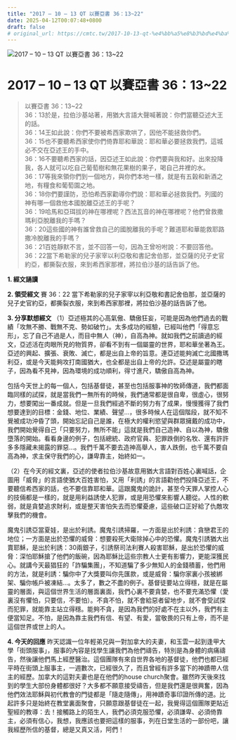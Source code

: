 ```yaml
---
title: "2017 – 10 – 13 QT 以賽亞書 36：13~22"
date: 2025-04-12T00:07:48+0800
draft: false
# original_url: https://cmtc.tw/2017-10-13-qt-%e4%bb%a5%e8%b3%bd%e4%ba%9e%e6%9b%b8-36%ef%bc%9a1322
---
```


![2017 – 10 – 13 QT 以賽亞書 36：13\~22](/images/qt.jpg   "2017 – 10 – 13 QT 以賽亞書 36：13\~22")

# 2017 – 10 – 13 QT 以賽亞書 36：13\~22

> 以賽亞書 36：13\~22  
> 36：13於是，拉伯沙基站著，用猶大言語大聲喊著說：你們當聽亞述大王的話。  
> 36：14王如此說：你們不要被希西家欺哄了，因他不能拯救你們。  
> 36：15也不要聽希西家使你們倚靠耶和華說：耶和華必要拯救我們，這城必不交在亞述王的手中。  
> 36：16不要聽希西家的話，因亞述王如此說：你們要與我和好。出來投降我，各人就可以吃自己葡萄樹和無花果樹的果子，喝自己井裡的水。  
> 36：17等我來領你們到一個地方，與你們本地一樣，就是有五榖和新酒之地，有糧食和葡萄園之地。  
> 36：18你們要謹防，恐怕希西家勸導你們說：耶和華必拯救我們。列國的神有哪一個救他本國脫離亞述王的手呢？  
> 36：19哈馬和亞珥拔的神在哪裡呢？西法瓦音的神在哪裡呢？他們曾救撒瑪利亞脫離我的手嗎？  
> 36：20這些國的神有誰曾救自己的國脫離我的手呢？難道耶和華能救耶路撒冷脫離我的手嗎？  
> 36：21百姓靜默不言，並不回答一句，因為王曾吩咐說：不要回答他。  
> 36：22當下希勒家的兒子家宰以利亞敬和書記舍伯那，並亞薩的兒子史官約亞，都撕裂衣服，來到希西家那裡，將拉伯沙基的話告訴了他。

**1. 經文誦讀**

**2. 領受經文**
賽 36：22 當下希勒家的兒子家宰以利亞敬和書記舍伯那，並亞薩的兒子史官約亞，都撕裂衣服，來到希西家那裡，將拉伯沙基的話告訴了他。

**3. 分享默想經文**
（1）亞述極其的心高氣傲、驕傲狂妄，可能是因為他們過去的戰績「攻無不勝、戰無不克、勢如破竹」。太多成功的經驗，已經叫他們「得意忘形」，忘了自己不過是人，而目中無人（神），自高為神。就如我們之前讀過的經文，亞述活在肉眼所見的物質界，卻看不到有一個屬靈的世界，耶和華坐著為王。亞述的興起、擴張、衰敗、滅亡，都是出自上帝的旨意。連亞述能夠滅亡北國撒瑪利亞，或是今天能夠攻打南國猶大，也全都是出自上帝的允許。亞述是屬靈的瞎子，因為看不見神，因為環境的成功順利，得寸進尺，驕傲自高為神。

包括今天世上的每一個人，包括基督徒，甚至也包括服事神的牧師傳道，我們都面臨同樣的試探，就是當我們一無所有的時候，我們通常都是很自卑，很虛心，很努力，想要闖出一番成就。但是一旦我們經過不斷的努力有了成果，慢慢獲得了我們想要達到的目標：金錢、地位、業績、聲望…，很多時候人在這個階段，就不知不覺被成功沖昏了頭，開始忘記自己是誰，在極大的權利慾望與群眾擁戴的成功中，我們開始覺得自己「只要努力，無所不能」這就是我們自己造神、自以為神，驕傲墮落的開始。看看身邊的例子，包括總統、政府官員、犯罪跌倒的名牧、還有許許多多隱藏未揭露的罪惡…。我們千萬不要去造神高舉人，害人跌倒，也千萬不要自高為神，求主保守我們的心，謙卑靠主，始終如一。

（2）在今天的經文裏，亞述的使者拉伯沙基故意用猶大言語對百姓心裏喊話，企圖用「威脅」的言語使猶大百姓害怕，又用「利誘」的言語勸他們投降亞述王，不要聽信希西家的話，也不要信靠耶和華。這跟魔鬼的詭計，甚至今天罪人掌控人心的技倆都是一樣的，就是用利益誘使人犯罪，或是用恐懼來影響人聽從。人性的軟弱，就是貪婪追求財利，或是整天害怕失去而恐懼憂慮，這些破口正好給了仇敵攻擊我們的機會。

魔鬼引誘亞當夏娃，是出於利誘。魔鬼引誘掃羅，一方面是出於利誘：貪戀君王的地位；一方面是出於恐懼的威脅：想要殺死大衛除掉心中的恐懼。魔鬼引誘猶大出賣耶穌，是出於利誘：30兩銀子，引誘祭司法利賽人殺害耶穌，是出於恐懼的威脅：深怕耶穌搶了他們的飯碗，因為耶穌比這些宗教人士更有影響力，更能深獲民心。就講今天最猖狂的「詐騙集團」，不知道騙了多少無知人的金錢積蓄，他們用的方法，就是利誘：騙你中了大獎要叫你先匯款，或是威脅：騙你家裏小孩被綁架、騙你帳戶被凍結…。太多了，數之不盡的例子。基督徒要站立得穩，就是在屬靈的層面，與這個世界生活的層面裏面，我們心裏不要貪婪，也不要充滿恐懼（愛裏沒有懼怕，只要信，不要怕）。不貪不怕，就不會給惡者留地步，就不會受試探而犯罪，就能靠主站立得穩。能夠不貪，是因為我們的好處不在主以外，我們有主便當知足。不怕，是因為靠主我們有信、有望、有愛，當敬畏的只有上帝，而不是這個世界或世上的人。

**4. 今天的回應**
昨天認識一位年輕弟兄與一對加拿大的夫妻，和玉雲一起到逢甲大學「街頭服事」，服事的內容是找學生讓我們為他們禱告，特別是為身體的病痛禱告，然後讓他們馬上經歷醫治。這個團隊有來自世界各地的基督徒，他們也都已經平時在街頭上服事主，一週數次，已經很久了，而且曾經有許多當下的神蹟帶人信主的經歷。加拿大的這對夫妻也是在他們的house church聚會。雖然昨天後來找到的學生大部份身體都很好？大多都不願意接受禱告，但是我們還是很興奮，因為他們效法耶穌與初代教會的門徒都是「隨走隨傳」，用神蹟奇事印證所傳的道。比起許多只是始終在教堂裏面聚會，只願意跟基督徒在一起，我覺得這個團隊更貼近聖經的教導：去！接觸路上的陌生人，我們必須克服恐懼，必須謙卑、必須倚靠主，必須有信心，我想，我應該也要把這樣的服事，列在日堂生活的一部份吧，讓我經歷所信的基督，總是又真又活，阿們！
